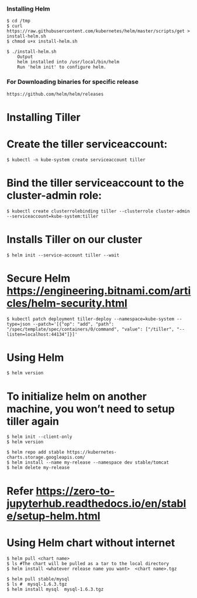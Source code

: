 ###   Installing Helm

	$ cd /tmp
	$ curl https://raw.githubusercontent.com/kubernetes/helm/master/scripts/get > install-helm.sh
	$ chmod u+x install-helm.sh
	
	$ ./install-helm.sh
		Output
		helm installed into /usr/local/bin/helm
		Run 'helm init' to configure helm.
		
###	For Downloading binaries for specific release
	https://github.com/helm/helm/releases

 	
#   Installing Tiller

#	Create the tiller serviceaccount:

	$ kubectl -n kube-system create serviceaccount tiller

#	Bind the tiller serviceaccount to the cluster-admin role:

	$ kubectl create clusterrolebinding tiller --clusterrole cluster-admin --serviceaccount=kube-system:tiller
	
#	Installs Tiller on our cluster
	
	$ helm init --service-account tiller --wait
	
#	Secure Helm https://engineering.bitnami.com/articles/helm-security.html
	
	$ kubectl patch deployment tiller-deploy --namespace=kube-system --type=json --patch='[{"op": "add", "path": "/spec/template/spec/containers/0/command", "value": ["/tiller", "--listen=localhost:44134"]}]'
	
#	
#   Using Helm

	$ helm version
	
#	To initialize helm on another machine, you won’t need to setup tiller again
	$ helm init --client-only 
	$ helm version
	
	$ helm repo add stable https://kubernetes-charts.storage.googleapis.com/
    $ helm install --name my-release --namespace dev stable/tomcat
	$ helm delete my-release
	
#   Refer	https://zero-to-jupyterhub.readthedocs.io/en/stable/setup-helm.html


#   Using Helm chart without internet

    $ helm pull <chart name>
    $ ls #The chart will be pulled as a tar to the local directory
    $ helm install <whatever release name you want>  <chart name>.tgz

	$ helm pull stable/mysql
	$ ls #  mysql-1.6.3.tgz
	$ helm install mysql  mysql-1.6.3.tgz


